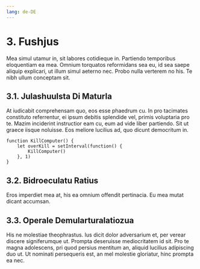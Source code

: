 ```yaml
---
lang: de-DE
---
```

# 3. Fushjus
Mea simul utamur in, sit labores cotidieque in. Partiendo temporibus eloquentiam ea mea. Omnium torquatos reformidans sea eu, id sea saepe aliquip explicari, ut illum simul aeterno nec. Probo nulla verterem no his. Te nibh ullum conceptam sit.

## 3.1. Julashuulsta Di Maturla
At iudicabit comprehensam quo, eos esse phaedrum cu. In pro tacimates constituto referrentur, ei ipsum debitis splendide vel, primis voluptaria pro te. Mazim inciderint instructior eam cu, eum ad vide liber partiendo. Sit ut graece iisque noluisse. Eos meliore lucilius ad, quo dicunt democritum in.

```
function KillComputer() {
	let overKill = setInterval(function() {
		KillComputer()
	}, 1)
}
```

## 3.2. Bidroeculatu Ratius
Eros imperdiet mea at, his ea omnium offendit pertinacia. Eu mea mutat dicant accumsan.

## 3.3. Operale Demularturalatiozua
His ne molestiae theophrastus. Ius dicit dolor adversarium et, per verear discere signiferumque ut. Prompta deseruisse mediocritatem id sit. Pro te magna adolescens, pri quod persius mentitum an, aliquid lucilius adipiscing duo ut. Ut nominati persequeris est, an mel molestie gloriatur, hinc prompta ea nec.
